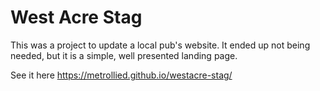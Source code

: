 # West Acre Stag

This was a project to update a local pub's website. It ended up not being needed, but it is a simple, well presented landing page.

See it here https://metrollied.github.io/westacre-stag/
